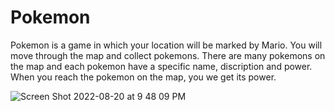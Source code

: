 # Pokemon
Pokemon is a game in which your location will be marked by Mario. You will move through the map and collect pokemons. There are many pokemons on the map and each pokemon have a specific name, discription and power. When you reach the pokemon on the map, you we get its power.

![Screen Shot 2022-08-20 at 9 48 09 PM](https://user-images.githubusercontent.com/52131905/185756651-2f3f4af8-3e99-43a4-ab9c-c36c316d42d4.png)
